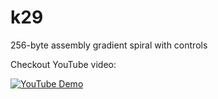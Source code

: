 # k29

256-byte assembly gradient spiral with controls

Checkout YouTube video:

[![YouTube Demo](https://img.youtube.com/vi/YXoDaHSbBPk/0.jpg)](https://www.youtube.com/watch?v=YXoDaHSbBPk)
